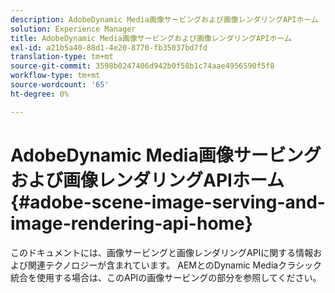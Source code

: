 ```yaml
---
description: AdobeDynamic Media画像サービングおよび画像レンダリングAPIホーム
solution: Experience Manager
title: AdobeDynamic Media画像サービングおよび画像レンダリングAPIホーム
exl-id: a21b5a40-88d1-4e20-8770-fb35037bd7fd
translation-type: tm+mt
source-git-commit: 3598b0247406d942b0f58b1c74aae4956590f5f8
workflow-type: tm+mt
source-wordcount: '65'
ht-degree: 0%

---
```


# AdobeDynamic Media画像サービングおよび画像レンダリングAPIホーム{#adobe-scene-image-serving-and-image-rendering-api-home}

このドキュメントには、画像サービングと画像レンダリングAPIに関する情報および関連テクノロジーが含まれています。 AEMとのDynamic Mediaクラシック統合を使用する場合は、このAPIの画像サービングの部分を参照してください。
